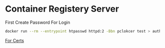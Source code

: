 # Container Registery Server

First Create Password For Login

```sh
docker run --rm --entrypoint htpasswd httpd:2 -Bbn pclokcer test > auth/htpasswd
```

[For Certs](https://letsencrypt.org/docs/certificates-for-localhost/#making-and-trusting-your-own-certificates)
